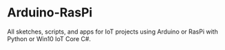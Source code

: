 # Arduino-RasPi
All sketches, scripts, and apps for IoT projects using Arduino or RasPi with Python or Win10 IoT Core C#.
